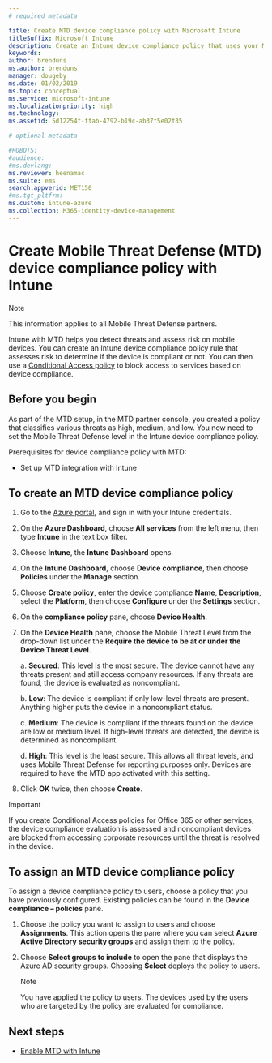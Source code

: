 ```yaml
---
# required metadata

title: Create MTD device compliance policy with Microsoft Intune
titleSuffix: Microsoft Intune
description: Create an Intune device compliance policy that uses your MTD partner threat levels to determine if a mobile device can access company resources.
keywords:
author: brenduns
ms.author: brenduns
manager: dougeby
ms.date: 01/02/2019
ms.topic: conceptual
ms.service: microsoft-intune
ms.localizationpriority: high
ms.technology:
ms.assetid: 5d12254f-ffab-4792-b19c-ab37f5e02f35

# optional metadata

#ROBOTS:
#audience:
#ms.devlang:
ms.reviewer: heenamac
ms.suite: ems
search.appverid: MET150
#ms.tgt_pltfrm:
ms.custom: intune-azure
ms.collection: M365-identity-device-management
---
```


# Create Mobile Threat Defense (MTD) device compliance policy with Intune

> [!NOTE] 
> This information applies to all Mobile Threat Defense partners.

Intune with MTD helps you detect threats and assess risk on mobile devices. You can create an Intune device compliance policy rule that assesses risk to determine if the device is compliant or not. You can then use a [Conditional Access policy](create-conditional-access-intune.md) to block access to services based on device compliance.

## Before you begin

As part of the MTD setup, in the MTD partner console, you created a policy that classifies various threats as high, medium, and low. You now need to set the Mobile Threat Defense level in the Intune device compliance policy.

Prerequisites for device compliance policy with MTD:

-   Set up MTD integration with Intune

## To create an MTD device compliance policy

1.  Go to the [Azure portal](https://portal.azure.com/), and sign in with your Intune credentials.

2.  On the **Azure Dashboard**, choose **All services** from the left menu, then type **Intune** in the text box filter.

3.  Choose **Intune**, the **Intune Dashboard** opens.

4. On the **Intune Dashboard**, choose **Device compliance**, then choose **Policies** under the **Manage** section.

5.  Choose **Create policy**, enter the device compliance **Name**, **Description**, select the **Platform**, then choose **Configure** under the **Settings** section.

6.  On the **compliance policy** pane, choose **Device Health**.

7.  On the **Device Health** pane, choose the Mobile Threat Level from the drop-down list under the **Require the device to be at or under the Device Threat Level**.

    a.  **Secured**: This level is the most secure. The device cannot have any threats present and still access company resources. If any threats are found, the device is evaluated as noncompliant.

    b.  **Low**: The device is compliant if only low-level threats are present. Anything higher puts the device in a noncompliant status.

    c.  **Medium**: The device is compliant if the threats found on the device are low or medium level. If high-level threats are detected, the device is determined as noncompliant.

    d.  **High**: This level is the least secure. This allows all threat levels, and uses Mobile Threat Defense for reporting purposes only. Devices are required to have the MTD app activated with this setting.

8.  Click **OK** twice, then choose **Create**.

> [!IMPORTANT]
> If you create Conditional Access policies for Office 365 or other services, the device compliance evaluation is assessed and noncompliant devices are blocked from accessing corporate resources until the threat is resolved in the device.

## To assign an MTD device compliance policy

To assign a device compliance policy to users, choose a policy that you have previously configured. Existing policies can be found in the **Device compliance – policies** pane.

1. Choose the policy you want to assign to users and choose **Assignments**. This action opens the pane where you can select **Azure Active Directory security groups** and assign them to the policy.

2. Choose **Select groups to include** to open the pane that displays the Azure AD security groups.  Choosing **Select**  deploys the policy to users.

    > [!NOTE] 
    > You have applied the policy to users. The devices used by the users who are targeted by the policy are evaluated for compliance.

## Next steps

- [Enable MTD with Intune](mtd-connector-enable.md)
